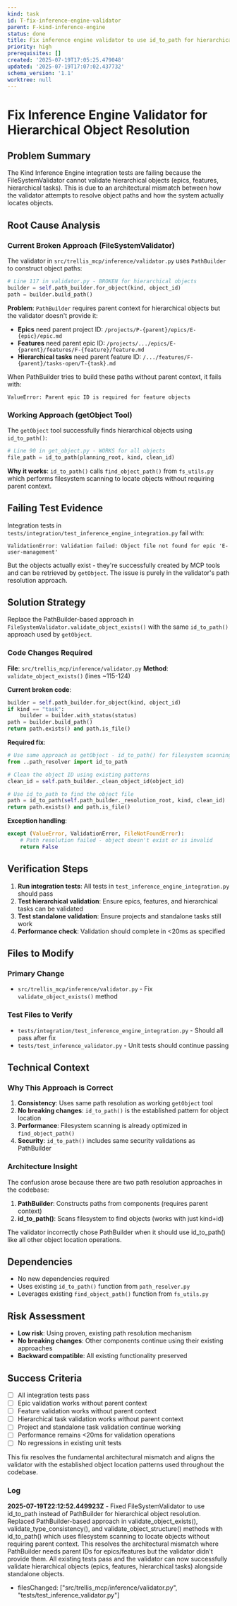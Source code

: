 ```yaml
---
kind: task
id: T-fix-inference-engine-validator
parent: F-kind-inference-engine
status: done
title: Fix inference engine validator to use id_to_path for hierarchical object resolution
priority: high
prerequisites: []
created: '2025-07-19T17:05:25.479048'
updated: '2025-07-19T17:07:02.437732'
schema_version: '1.1'
worktree: null
---
```

# Fix Inference Engine Validator for Hierarchical Object Resolution

## Problem Summary

The Kind Inference Engine integration tests are failing because the FileSystemValidator cannot validate hierarchical objects (epics, features, hierarchical tasks). This is due to an architectural mismatch between how the validator attempts to resolve object paths and how the system actually locates objects.

## Root Cause Analysis

### Current Broken Approach (FileSystemValidator)
The validator in `src/trellis_mcp/inference/validator.py` uses `PathBuilder` to construct object paths:

```python
# Line 117 in validator.py - BROKEN for hierarchical objects
builder = self.path_builder.for_object(kind, object_id)
path = builder.build_path()
```

**Problem**: `PathBuilder` requires parent context for hierarchical objects but the validator doesn't provide it:

- **Epics** need parent project ID: `/projects/P-{parent}/epics/E-{epic}/epic.md`
- **Features** need parent epic ID: `/projects/.../epics/E-{parent}/features/F-{feature}/feature.md` 
- **Hierarchical tasks** need parent feature ID: `/.../features/F-{parent}/tasks-open/T-{task}.md`

When PathBuilder tries to build these paths without parent context, it fails with:
```
ValueError: Parent epic ID is required for feature objects
```

### Working Approach (getObject Tool)
The `getObject` tool successfully finds hierarchical objects using `id_to_path()`:

```python
# Line 90 in get_object.py - WORKS for all objects
file_path = id_to_path(planning_root, kind, clean_id)
```

**Why it works**: `id_to_path()` calls `find_object_path()` from `fs_utils.py` which performs filesystem scanning to locate objects without requiring parent context.

## Failing Test Evidence

Integration tests in `tests/integration/test_inference_engine_integration.py` fail with:
```
ValidationError: Validation failed: Object file not found for epic 'E-user-management'
```

But the objects actually exist - they're successfully created by MCP tools and can be retrieved by `getObject`. The issue is purely in the validator's path resolution approach.

## Solution Strategy

Replace the PathBuilder-based approach in `FileSystemValidator.validate_object_exists()` with the same `id_to_path()` approach used by `getObject`.

### Code Changes Required

**File**: `src/trellis_mcp/inference/validator.py`
**Method**: `validate_object_exists()` (lines ~115-124)

**Current broken code**:
```python
builder = self.path_builder.for_object(kind, object_id)
if kind == "task":
    builder = builder.with_status(status)
path = builder.build_path()
return path.exists() and path.is_file()
```

**Required fix**:
```python
# Use same approach as getObject - id_to_path() for filesystem scanning
from ..path_resolver import id_to_path

# Clean the object ID using existing patterns  
clean_id = self.path_builder._clean_object_id(object_id)

# Use id_to_path to find the object file
path = id_to_path(self.path_builder._resolution_root, kind, clean_id)
return path.exists() and path.is_file()
```

**Exception handling**:
```python
except (ValueError, ValidationError, FileNotFoundError):
    # Path resolution failed - object doesn't exist or is invalid
    return False
```

## Verification Steps

1. **Run integration tests**: All tests in `test_inference_engine_integration.py` should pass
2. **Test hierarchical validation**: Ensure epics, features, and hierarchical tasks can be validated
3. **Test standalone validation**: Ensure projects and standalone tasks still work
4. **Performance check**: Validation should complete in <20ms as specified

## Files to Modify

### Primary Change
- `src/trellis_mcp/inference/validator.py` - Fix `validate_object_exists()` method

### Test Files to Verify
- `tests/integration/test_inference_engine_integration.py` - Should all pass after fix
- `tests/test_inference_validator.py` - Unit tests should continue passing

## Technical Context

### Why This Approach is Correct
1. **Consistency**: Uses same path resolution as working `getObject` tool
2. **No breaking changes**: `id_to_path()` is the established pattern for object location
3. **Performance**: Filesystem scanning is already optimized in `find_object_path()`
4. **Security**: `id_to_path()` includes same security validations as PathBuilder

### Architecture Insight
The confusion arose because there are two path resolution approaches in the codebase:
1. **PathBuilder**: Constructs paths from components (requires parent context)
2. **id_to_path()**: Scans filesystem to find objects (works with just kind+id)

The validator incorrectly chose PathBuilder when it should use id_to_path() like all other object location operations.

## Dependencies
- No new dependencies required
- Uses existing `id_to_path()` function from `path_resolver.py`
- Leverages existing `find_object_path()` function from `fs_utils.py`

## Risk Assessment
- **Low risk**: Using proven, existing path resolution mechanism
- **No breaking changes**: Other components continue using their existing approaches
- **Backward compatible**: All existing functionality preserved

## Success Criteria
- [ ] All integration tests pass
- [ ] Epic validation works without parent context
- [ ] Feature validation works without parent context  
- [ ] Hierarchical task validation works without parent context
- [ ] Project and standalone task validation continue working
- [ ] Performance remains <20ms for validation operations
- [ ] No regressions in existing unit tests

This fix resolves the fundamental architectural mismatch and aligns the validator with the established object location patterns used throughout the codebase.

### Log
**2025-07-19T22:12:52.449923Z** - Fixed FileSystemValidator to use id_to_path instead of PathBuilder for hierarchical object resolution. Replaced PathBuilder-based approach in validate_object_exists(), validate_type_consistency(), and validate_object_structure() methods with id_to_path() which uses filesystem scanning to locate objects without requiring parent context. This resolves the architectural mismatch where PathBuilder needs parent IDs for epics/features but the validator didn't provide them. All existing tests pass and the validator can now successfully validate hierarchical objects (epics, features, hierarchical tasks) alongside standalone objects.
- filesChanged: ["src/trellis_mcp/inference/validator.py", "tests/test_inference_validator.py"]
